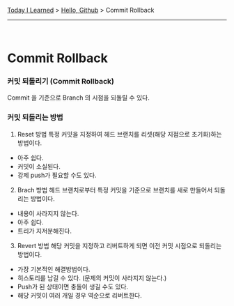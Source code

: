 [Today I Learned](/README.md) > [Hello, Github](/Git/Hello%20Github/README.md) > Commit Rollback

---

</br>

# Commit Rollback


### 커밋 되돌리기 (Commit Rollback)
Commit 을 기준으로 Branch 의 시점을 되돌릴 수 있다.

### 커밋 되돌리는 방법

1. Reset 방법
특정 커밋을 지정하여 헤드 브랜치를 리셋(해당 지점으로 초기화)하는 방법이다.

- 아주 쉽다.
- 커밋이 소실된다.
- 강제 push가 필요할 수도 있다.

2. Brach 방법
헤드 브랜치로부터 특정 커밋을 기준으로 브랜치를 새로 만들어서 되돌리는 방법이다.

- 내용이 사라지지 않는다.
- 아주 쉽다.
- 트리가 지저분해진다.

3. Revert 방법
해당 커밋을 지정하고 리버트하게 되면 이전 커밋 시점으로 되돌리는 방법이다.

- 가장 기본적인 해결방법이다.
- 히스토리를 남길 수 있다. (문제의 커밋이 사라지지 않는다.)
- Push가 된 상태이면 충돌이 생길 수도 있다.
- 해당 커밋이 여러 개일 경우 역순으로 리버트한다.
